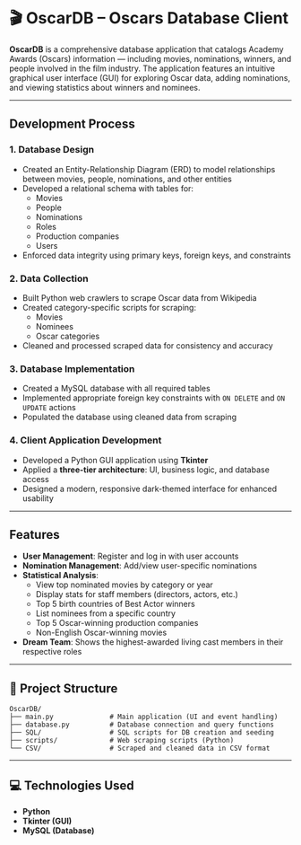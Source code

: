 
# 🎬 OscarDB – Oscars Database Client

**OscarDB** is a comprehensive database application that catalogs Academy Awards (Oscars) information — including movies, nominations, winners, and people involved in the film industry. The application features an intuitive graphical user interface (GUI) for exploring Oscar data, adding nominations, and viewing statistics about winners and nominees.

---

## Development Process

### 1. Database Design
- Created an Entity-Relationship Diagram (ERD) to model relationships between movies, people, nominations, and other entities  
- Developed a relational schema with tables for:
  - Movies
  - People
  - Nominations
  - Roles
  - Production companies
  - Users  
- Enforced data integrity using primary keys, foreign keys, and constraints

### 2. Data Collection
- Built Python web crawlers to scrape Oscar data from Wikipedia
- Created category-specific scripts for scraping:
  - Movies
  - Nominees
  - Oscar categories  
- Cleaned and processed scraped data for consistency and accuracy

### 3. Database Implementation
- Created a MySQL database with all required tables
- Implemented appropriate foreign key constraints with `ON DELETE` and `ON UPDATE` actions
- Populated the database using cleaned data from scraping

### 4. Client Application Development
- Developed a Python GUI application using **Tkinter**
- Applied a **three-tier architecture**: UI, business logic, and database access
- Designed a modern, responsive dark-themed interface for enhanced usability

---

## Features

- **User Management**: Register and log in with user accounts  
- **Nomination Management**: Add/view user-specific nominations  
- **Statistical Analysis**:
  - View top nominated movies by category or year  
  - Display stats for staff members (directors, actors, etc.)  
  - Top 5 birth countries of Best Actor winners  
  - List nominees from a specific country  
  - Top 5 Oscar-winning production companies  
  - Non-English Oscar-winning movies  
- **Dream Team**: Shows the highest-awarded living cast members in their respective roles  

---

## 📁 Project Structure

```
OscarDB/
├── main.py              # Main application (UI and event handling)
├── database.py          # Database connection and query functions
├── SQL/                 # SQL scripts for DB creation and seeding
├── scripts/             # Web scraping scripts (Python)
└── CSV/                 # Scraped and cleaned data in CSV format
```

---

## 💻 Technologies Used

- **Python**
- **Tkinter (GUI)**
- **MySQL (Database)**
